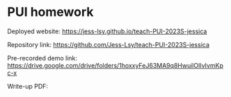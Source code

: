 # PUI homework

Deployed website: https://jess-lsy.github.io/teach-PUI-2023S-jessica

Repository link: https://github.com/Jess-Lsy/teach-PUI-2023S-jessica

Pre-recorded demo link: https://drive.google.com/drive/folders/1hoxxyFeJ63MA9q8HwuilOlIvIvmKpc-x

Write-up PDF: 